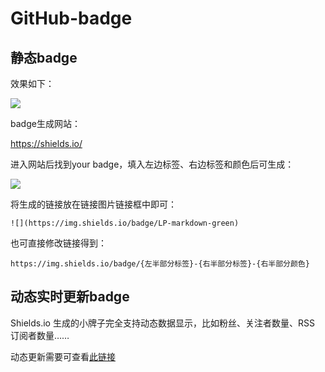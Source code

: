 # GitHub-badge

## 静态badge

效果如下：

![](https://img-blog.csdnimg.cn/20201203142044103.png)

badge生成网站：

<https://shields.io/>

进入网站后找到your badge，填入左边标签、右边标签和颜色后可生成：

![](https://cdn.sspai.com/editor/u_spencerwoo/15846965978682.png?imageView2/2/w/1120/q/90/interlace/1/ignore-error/1)

将生成的链接放在链接图片链接框中即可：

```
![](https://img.shields.io/badge/LP-markdown-green)
```

也可直接修改链接得到：
```
https://img.shields.io/badge/{左半部分标签}-{右半部分标签}-{右半部分颜色}
```

## 动态实时更新badge

Shields.io 生成的小牌子完全支持动态数据显示，比如粉丝、关注者数量、RSS 订阅者数量……

动态更新需要可查看[此链接](https://sspai.com/post/59593)